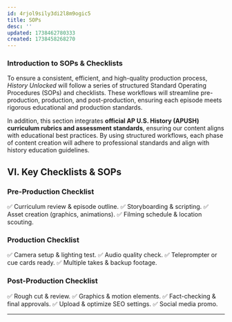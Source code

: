 ```yaml
---
id: 4rjol9sily3di2l8m9ogic5
title: SOPs
desc: ''
updated: 1738462780333
created: 1738458268270
---
```


### **Introduction to SOPs & Checklists**

To ensure a consistent, efficient, and high-quality production process, *History Unlocked* will follow a series of structured Standard Operating Procedures (SOPs) and checklists. These workflows will streamline pre-production, production, and post-production, ensuring each episode meets rigorous educational and production standards.

In addition, this section integrates **official AP U.S. History (APUSH) curriculum rubrics and assessment standards**, ensuring our content aligns with educational best practices. By using structured workflows, each phase of content creation will adhere to professional standards and align with history education guidelines.

## **VI. Key Checklists & SOPs**

### **Pre-Production Checklist**
✅ Curriculum review & episode outline.
✅ Storyboarding & scripting.
✅ Asset creation (graphics, animations).
✅ Filming schedule & location scouting.

### **Production Checklist**
✅ Camera setup & lighting test.
✅ Audio quality check.
✅ Teleprompter or cue cards ready.
✅ Multiple takes & backup footage.

### **Post-Production Checklist**
✅ Rough cut & review.
✅ Graphics & motion elements.
✅ Fact-checking & final approvals.
✅ Upload & optimize SEO settings.
✅ Social media promo.

---
